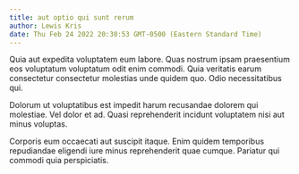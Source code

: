 ```yaml
---
title: aut optio qui sunt rerum
author: Lewis Kris
date: Thu Feb 24 2022 20:30:53 GMT-0500 (Eastern Standard Time)
---
```

Quia aut expedita voluptatem eum labore. Quas nostrum ipsam praesentium eos voluptatum voluptatum odit enim commodi. Quia veritatis earum consectetur consectetur molestias unde quidem quo. Odio necessitatibus qui.

 Dolorum ut voluptatibus est impedit harum recusandae dolorem qui molestiae. Vel dolor et ad. Quasi reprehenderit incidunt voluptatem nisi aut minus voluptas.

 Corporis eum occaecati aut suscipit itaque. Enim quidem temporibus repudiandae eligendi iure minus reprehenderit quae cumque. Pariatur qui commodi quia perspiciatis.